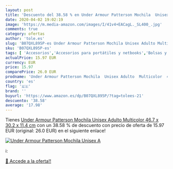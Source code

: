 ```yaml
---
layout: post
title: 'Descuento del 38.58 % en Under Armour Patterson Mochila  Unisex A'
date: 2020-04-02 19:02:19
image: 'https://m.media-amazon.com/images/I/41v4+EACagL._SL400_.jpg'
comments: true
category: ofertas
author: 'tole.es'
slug: 'B07QXL895P-es Under Armour Patterson Mochila Unisex Adulto Multicolor...'
sku: 'B07QXL895P-es'
tags: [ 'Accesorios','Accesorios para portátiles y netbooks','Bolsas y fundas para portátiles y netbooks','Bolígrafos, lápices y útiles de escritura','Equipaje','Informática','Mochilas','Mochilas para portátiles y netbooks','Mochilas tipo casual','Oficina y papelería','Rotuladores permanentes','Rotuladores y subrayadores','mochila', ]
actualPrice: 15.97 EUR
currency: EUR
price: 15.97
comparePrice: 26.0 EUR
prodname: 'Under Armour Patterson Mochila  Unisex Adulto  Multicolor  46.7 x 30.2 x 11.4 cm'
country: 'es'
flag: '🇪🇸'
brand: ''
buyurl: 'https://www.amazon.es/dp/B07QXL895P/?tag=tolees-21'
descuento: '38.58'
average: '17.98'
---
```


Tienes [Under Armour Patterson Mochila  Unisex Adulto  Multicolor  46.7 x 30.2 x 11.4 cm](https://www.amazon.es/dp/B07QXL895P/?tag=tolees-21) con un 38.58 % de descuento con precio de oferta de 15.97 EUR (original: 26.0 EUR) en el siguiente enlace!

[![Under Armour Patterson Mochila  Unisex A](https://m.media-amazon.com/images/I/41v4+EACagL._SL400_.jpg)](https://www.amazon.es/dp/B07QXL895P/?tag=tolees-21)

ℹ️:


[🛒 Accede a la oferta!!](https://www.amazon.es/dp/B07QXL895P/?tag=tolees-21)
